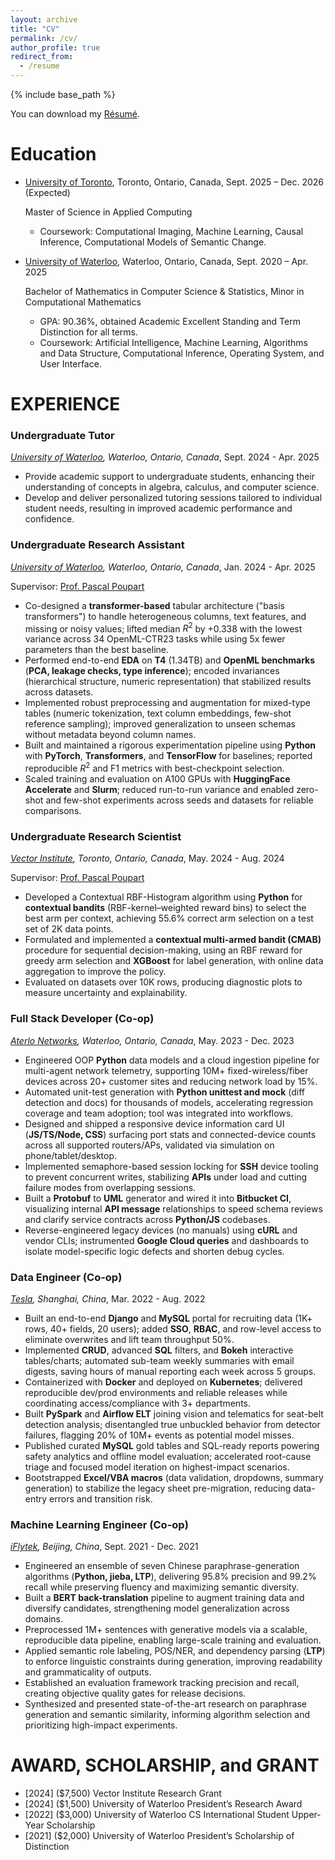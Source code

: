 ```yaml
---
layout: archive
title: "CV"
permalink: /cv/
author_profile: true
redirect_from:
  - /resume
---
```


{% include base_path %}

You can download my [Résumé](https://drive.google.com/file/d/1W4F2QAnfqPmzn4NHtSJGOR6PySqPds7q/view?usp=sharing).

Education
======
* [University of Toronto](https://www.utoronto.ca/), Toronto, Ontario, Canada, Sept. 2025 – Dec. 2026 (Expected)
  
  Master of Science in Applied Computing
  
  * Coursework: Computational Imaging, Machine Learning, Causal Inference, Computational Models of Semantic Change.
* [University of Waterloo](https://uwaterloo.ca/), Waterloo, Ontario, Canada, Sept. 2020 – Apr. 2025
  
  Bachelor of Mathematics in Computer Science & Statistics, Minor in Computational Mathematics
  
  * GPA: 90.36%, obtained Academic Excellent Standing and Term Distinction for all terms.
  * Coursework: Artificial Intelligence, Machine Learning, Algorithms and Data Structure, Computational Inference, Operating System, and User Interface.

EXPERIENCE
======

### Undergraduate Tutor

*[University of Waterloo](https://uwaterloo.ca/), Waterloo, Ontario, Canada*, Sept. 2024 - Apr. 2025

* Provide academic support to undergraduate students, enhancing their understanding of concepts in algebra, calculus, and computer science.
* Develop and deliver personalized tutoring sessions tailored to individual student needs, resulting in improved academic performance and confidence.

### Undergraduate Research Assistant

*[University of Waterloo](https://uwaterloo.ca/), Waterloo, Ontario, Canada*, Jan. 2024 - Apr. 2025

Supervisor: [Prof. Pascal Poupart](https://cs.uwaterloo.ca/~ppoupart/)

* Co-designed a **transformer-based** tabular architecture ("basis transformers") to handle heterogeneous columns, text features, and missing or noisy values; lifted median $R^2$ by +0.338 with the lowest variance across 34 OpenML-CTR23 tasks while using 5x fewer parameters than the best baseline.
* Performed end-to-end **EDA** on **T4** (1.34TB) and **OpenML benchmarks** (**PCA, leakage checks, type inference**); encoded invariances (hierarchical structure, numeric representation) that stabilized results across datasets.
* Implemented robust preprocessing and augmentation for mixed-type tables (numeric tokenization, text column embeddings, few-shot reference sampling); improved generalization to unseen schemas without metadata beyond column names.
* Built and maintained a rigorous experimentation pipeline using **Python** with **PyTorch**, **Transformers**, and **TensorFlow** for baselines; reported reproducible $R^2$ and F1 metrics with best-checkpoint selection.
* Scaled training and evaluation on A100 GPUs with **HuggingFace Accelerate** and **Slurm**; reduced run-to-run variance and enabled zero-shot and few-shot experiments across seeds and datasets for reliable comparisons.

### Undergraduate Research Scientist

*[Vector Institute](https://vectorinstitute.ai/), Toronto, Ontario, Canada*, May. 2024 - Aug. 2024

Supervisor: [Prof. Pascal Poupart](https://cs.uwaterloo.ca/~ppoupart/)

* Developed a Contextual RBF-Histogram algorithm using **Python** for **contextual bandits** (RBF-kernel–weighted reward bins) to select the best arm per context, achieving 55.6% correct arm selection on a test set of 2K data points.
* Formulated and implemented a **contextual multi-armed bandit (CMAB)** procedure for sequential decision-making, using an RBF reward for greedy arm selection and **XGBoost** for label generation, with online data aggregation to improve the policy.
* Evaluated on datasets over 10K rows, producing diagnostic plots to measure uncertainty and explainability.

### Full Stack Developer (Co-op)

*[Aterlo Networks](https://aterlo.com/), Waterloo, Ontario, Canada*, May. 2023 - Dec. 2023

* Engineered OOP **Python** data models and a cloud ingestion pipeline for multi-agent network telemetry, supporting 10M+ fixed-wireless/fiber devices across 20+ customer sites and reducing network load by 15%.
* Automated unit-test generation with **Python unittest and mock** (diff detection and docs) for thousands of models, accelerating regression coverage and team adoption; tool was integrated into workflows.
* Designed and shipped a responsive device information card UI (**JS/TS/Node, CSS**) surfacing port stats and connected-device counts across all supported routers/APs, validated via simulation on phone/tablet/desktop.
* Implemented semaphore-based session locking for **SSH** device tooling to prevent concurrent writes, stabilizing **APIs** under load and cutting failure modes from overlapping sessions.
* Built a **Protobuf** to **UML** generator and wired it into **Bitbucket CI**, visualizing internal **API message** relationships to speed schema reviews and clarify service contracts across **Python/JS** codebases.
* Reverse-engineered legacy devices (no manuals) using **cURL** and vendor CLIs; instrumented **Google Cloud queries** and dashboards to isolate model-specific logic defects and shorten debug cycles.

### Data Engineer (Co-op)

*[Tesla](https://www.tesla.com/), Shanghai, China*, Mar. 2022 - Aug. 2022

* Built an end-to-end **Django** and **MySQL** portal for recruiting data (1K+ rows, 40+ fields, 20 users); added **SSO**, **RBAC**, and row-level access to eliminate overwrites and lift team throughput 50%.
* Implemented **CRUD**, advanced **SQL** filters, and **Bokeh** interactive tables/charts; automated sub-team weekly summaries with email digests, saving hours of manual reporting each week across 5 groups.
* Containerized with **Docker** and deployed on **Kubernetes**; delivered reproducible dev/prod environments and reliable releases while coordinating access/compliance with 3+ departments.
* Built **PySpark** and **Airflow ELT** joining vision and telematics for seat-belt detection analysis; disentangled true unbuckled behavior from detector failures, flagging 20% of 10M+ events as potential model misses.
* Published curated **MySQL** gold tables and SQL-ready reports powering safety analytics and offline model evaluation; accelerated root-cause triage and focused model iteration on highest-impact scenarios.
* Bootstrapped **Excel/VBA macros** (data validation, dropdowns, summary generation) to stabilize the legacy sheet pre-migration, reducing data-entry errors and transition risk.

### Machine Learning Engineer (Co-op)

*[iFlytek](https://www.iflytek.com/en/), Beijing, China*, Sept. 2021 - Dec. 2021

* Engineered an ensemble of seven Chinese paraphrase-generation algorithms (**Python, jieba, LTP**), delivering 95.8% precision and 99.2% recall while preserving fluency and maximizing semantic diversity.
* Built a **BERT back-translation** pipeline to augment training data and diversify candidates, strengthening model generalization across domains.
* Preprocessed 1M+ sentences with generative models via a scalable, reproducible data pipeline, enabling large-scale training and evaluation.
* Applied semantic role labeling, POS/NER, and dependency parsing (**LTP**) to enforce linguistic constraints during generation, improving readability and grammaticality of outputs.
* Established an evaluation framework tracking precision and recall, creating objective quality gates for release decisions.
* Synthesized and presented state-of-the-art research on paraphrase generation and semantic similarity, informing algorithm selection and prioritizing high-impact experiments.

AWARD, SCHOLARSHIP, and GRANT
======
* [2024] ($7,500) Vector Institute Research Grant
* [2024] ($1,500) University of Waterloo President’s Research Award
* [2022] ($3,000) University of Waterloo CS International Student Upper‐Year Scholarship
* [2021] ($2,000) University of Waterloo President’s Scholarship of Distinction
